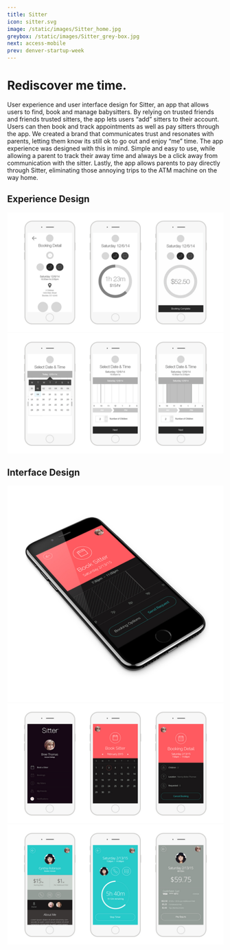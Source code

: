 ```yaml
---
title: Sitter
icon: sitter.svg
image: /static/images/Sitter_home.jpg
greybox: /static/images/Sitter_grey-box.jpg
next: access-mobile
prev: denver-startup-week
---
```


# Rediscover me time.

User experience and user interface design for Sitter, an app that allows users
to find, book and manage babysitters. By relying on trusted friends and friends
trusted sitters, the app lets users “add” sitters to their account. Users can
then book and track appointments as well as pay sitters through the app. We
created a brand that communicates trust and resonates with parents, letting them
know its still ok to go out and enjoy “me” time. The app experience was designed
with this in mind. Simple and easy to use, while allowing a parent to track
their away time and always be a click away from communication with the sitter.
Lastly, the app allows parents to pay directly through Sitter, eliminating those
annoying trips to the ATM machine on the way home.

## Experience Design
![Sitter UX 01](/static/images/Sitter_UX_01.jpg)
![Sitter UX 02](/static/images/Sitter_UX_02.jpg)

## Interface Design
![Sitter ISO](/static/images/Sitter_iso.jpg)
![Sitter UI 01](/static/images/Sitter_UI_01.jpg)
![Sitter UI 02](/static/images/Sitter_UI_02.jpg)
